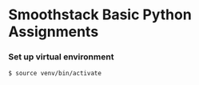 # Smoothstack Basic Python Assignments

### Set up virtual environment

```shell
$ source venv/bin/activate
```